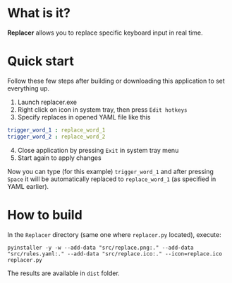 # What is it?

**Replacer** allows you to replace specific keyboard input in real time.

# Quick start

Follow these few steps after building or downloading this application to set everything up.

1. Launch replacer.exe
2. Right click on icon in system tray, then press `Edit hotkeys`
3. Specify replaces in opened YAML file like this
```YAML
trigger_word_1 : replace_word_1
trigger_word_2 : replace_word_2
```
4. Close application by pressing `Exit` in system tray menu
5. Start again to apply changes

Now you can type (for this example) `trigger_word_1` and after pressing `Space` it will be automatically replaced to `replace_word_1` (as specified in YAML earlier).

# How to build

In the `Replacer` directory (same one where `replacer.py` located), execute:

`pyinstaller -y -w --add-data "src/replace.png:." --add-data "src/rules.yaml:." --add-data "src/replace.ico:." --icon=replace.ico replacer.py`

The results are available in `dist` folder.